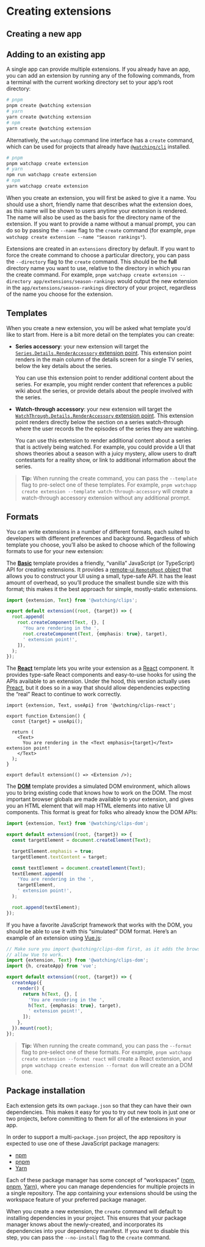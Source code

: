 # Creating extensions

## Creating a new app

<!-- TODO -->

## Adding to an existing app

A single app can provide multiple extensions. If you already have an app, you can add an extension by running any of the following commands, from a terminal with the current working directory set to your app’s root directory:

```bash
# pnpm
pnpm create @watching extension
# yarn
yarn create @watching extension
# npm
yarn create @watching extension
```

Alternatively, the `watchapp` command line interface has a `create` command, which can be used for projects that already have [`@watching/cli`](../../packages/cli) installed.

```bash
# pnpm
pnpm watchapp create extension
# yarn
npm run watchapp create extension
# npm
yarn watchapp create extension
```

When you create an extension, you will first be asked to give it a name. You should use a short, friendly name that describes what the extension does, as this name will be shown to users anytime your extension is rendered. The name will also be used as the basis for the directory name of the extension. If you want to provide a name without a manual prompt, you can do so by passing the `--name` flag to the `create` command (for example, `pnpm watchapp create extension --name "Season rankings"`).

Extensions are created in an `extensions` directory by default. If you want to force the create command to choose a particular directory, you can pass the `--directory` flag to the `create` command. This should be the **full** directory name you want to use, relative to the directory in which you ran the create command. For example, `pnpm watchapp create extension --directory app/extensions/season-rankings` would output the new extension in the `app/extensions/season-rankings` directory of your project, regardless of the name you choose for the extension.

## Templates

When you create a new extension, you will be asked what template you’d like to start from. Here is a bit more detail on the templates you can create:

- **Series accessory**: your new extension will target the [`Series.Details.RenderAccessory` extension point](TODO). This extension point renders in the main column of the details screen for a single TV series, below the key details about the series.

  You can use this extension point to render additional content about the series. For example, you might render content that references a public wiki about the series, or provide details about the people involved with the series.

- **Watch-through accessory**: your new extension will target the [`WatchThrough.Details.RenderAccessory` extension point](TODO). This extension point renders directly below the section on a series watch-through where the user records the the episodes of the series they are watching.

  You can use this extension to render additional content about a series that is actively being watched. For example, you could provide a UI that shows theories about a season with a juicy mystery, allow users to draft contestants for a reality show, or link to additional information about the series.

> **Tip:** When running the create command, you can pass the `--template` flag to pre-select one of these templates. For example, `pnpm watchapp create extension --template watch-through-accessory` will create a watch-through accessory extension without any additional prompt.

## Formats

You can write extensions in a number of different formats, each suited to developers with different preferences and background. Regardless of which template you choose, you’ll also be asked to choose which of the following formats to use for your new extension:

The [**Basic**](TODO) template provides a friendly, “vanilla” JavaScript (or TypeScript) API for creating extensions. It provides a [remote-ui `RemoteRoot` object](https://github.com/Shopify/remote-ui/tree/main/packages/core) that allows you to construct your UI using a small, type-safe API. It has the least amount of overhead, so you’ll produce the smallest bundle size with this format; this makes it the best approach for simple, mostly-static extensions.

```ts
import {extension, Text} from '@watching/clips';

export default extension((root, {target}) => {
  root.append(
    root.createComponent(Text, {}, [
      'You are rendering in the ',
      root.createComponent(Text, {emphasis: true}, target),
      ' extension point!',
    ]),
  );
});
```

The [**React**](TODO) template lets you write your extension as a [React](https://reactjs.org) component. It provides type-safe React components and easy-to-use hooks for using the APIs available to an extension. Under the hood, this version actually uses [Preact](https://preactjs.com), but it does so in a way that should allow dependencies expecting the “real” React to continue to work correctly.

```tsx
import {extension, Text, useApi} from '@watching/clips-react';

export function Extension() {
  const {target} = useApi();

  return (
    <Text>
      You are rendering in the <Text emphasis>{target}</Text> extension point!
    </Text>
  );
}

export default extension(() => <Extension />);
```

The [**DOM**](TODO) template provides a simulated DOM environment, which allows you to bring existing code that knows how to work on the DOM. The most important browser globals are made available to your extension, and gives you an HTML element that will map HTML elements into native UI components. This format is great for folks who already know the DOM APIs:

```ts
import {extension, Text} from '@watching/clips-dom';

export default extension((root, {target}) => {
  const targetElement = document.createElement(Text);

  targetElement.emphasis = true;
  targetElement.textContent = target;

  const textElement = document.createElement(Text);
  textElement.append(
    'You are rendering in the ',
    targetElement,
    ' extension point!',
  );

  root.append(textElement);
});
```

If you have a favorite JavaScript framework that works with the DOM, you should be able to use it with this “simulated” DOM format. Here’s an example of an extension using [Vue.js](https://vuejs.org):

```ts
// Make sure you import @watching/clips-dom first, as it adds the browser globals that
// allow Vue to work.
import {extension, Text} from '@watching/clips-dom';
import {h, createApp} from 'vue';

export default extension((root, {target}) => {
  createApp({
    render() {
      return h(Text, {}, [
        'You are rendering in the ',
        h(Text, {emphasis: true}, target),
        ' extension point!',
      ]);
    },
  }).mount(root);
});
```

> **Tip:** When running the create command, you can pass the `--format` flag to pre-select one of these formats. For example, `pnpm watchapp create extension --format react` will create a React extension, and `pnpm watchapp create extension --format dom` will create an a DOM one.

## Package installation

Each extension gets its own `package.json` so that they can have their own dependencies. This makes it easy for you to try out new tools in just one or two projects, before committing to them for all of the extensions in your app.

In order to support a multi-`package.json` project, the app repository is expected to use one of these JavaScript package managers:

- [npm](https://www.npmjs.com)
- [pnpm](https://pnpm.io)
- [Yarn](https://yarnpkg.com)

Each of these package manager has some concept of “workspaces” ([npm](https://docs.npmjs.com/cli/v7/using-npm/workspaces), [pnpm](https://pnpm.io/workspaces), [Yarn](https://classic.yarnpkg.com/lang/en/docs/workspaces/)), where you can manage dependencies for multiple projects in a single repository. The app containing your extensions should be using the workspace feature of your preferred package manager.

When you create a new extension, the `create` command will default to installing dependencies in your project. This ensures that your package manager knows about the newly-created, and incorporates its dependencies into your dependency manifest. If you want to disable this step, you can pass the `--no-install` flag to the `create` command.
